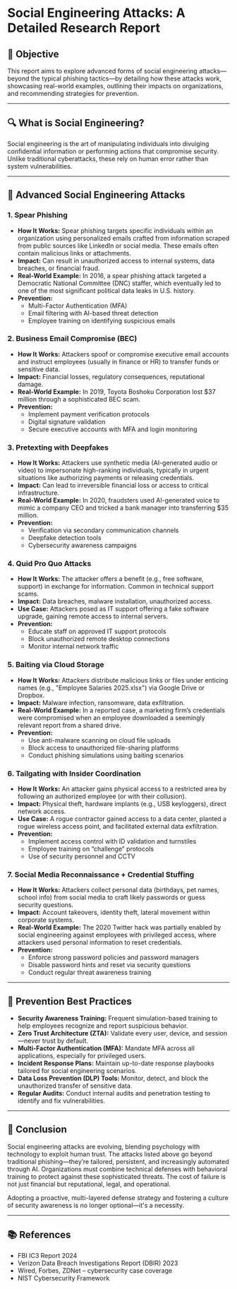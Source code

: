 
# Social Engineering Attacks: A Detailed Research Report

## 📌 Objective

This report aims to explore advanced forms of social engineering attacks—beyond the typical phishing tactics—by detailing how these attacks work, showcasing real-world examples, outlining their impacts on organizations, and recommending strategies for prevention.

---

## 🔍 What is Social Engineering?

Social engineering is the art of manipulating individuals into divulging confidential information or performing actions that compromise security. Unlike traditional cyberattacks, these rely on human error rather than system vulnerabilities.

---

## 🧠 Advanced Social Engineering Attacks

### 1. **Spear Phishing**
- **How It Works:** Spear phishing targets specific individuals within an organization using personalized emails crafted from information scraped from public sources like LinkedIn or social media. These emails often contain malicious links or attachments.
- **Impact:** Can result in unauthorized access to internal systems, data breaches, or financial fraud.
- **Real-World Example:** In 2016, a spear phishing attack targeted a Democratic National Committee (DNC) staffer, which eventually led to one of the most significant political data leaks in U.S. history.
- **Prevention:**
  - Multi-Factor Authentication (MFA)
  - Email filtering with AI-based threat detection
  - Employee training on identifying suspicious emails

### 2. **Business Email Compromise (BEC)**
- **How It Works:** Attackers spoof or compromise executive email accounts and instruct employees (usually in finance or HR) to transfer funds or sensitive data.
- **Impact:** Financial losses, regulatory consequences, reputational damage.
- **Real-World Example:** In 2019, Toyota Boshoku Corporation lost $37 million through a sophisticated BEC scam.
- **Prevention:**
  - Implement payment verification protocols
  - Digital signature validation
  - Secure executive accounts with MFA and login monitoring

### 3. **Pretexting with Deepfakes**
- **How It Works:** Attackers use synthetic media (AI-generated audio or video) to impersonate high-ranking individuals, typically in urgent situations like authorizing payments or releasing credentials.
- **Impact:** Can lead to irreversible financial loss or access to critical infrastructure.
- **Real-World Example:** In 2020, fraudsters used AI-generated voice to mimic a company CEO and tricked a bank manager into transferring $35 million.
- **Prevention:**
  - Verification via secondary communication channels
  - Deepfake detection tools
  - Cybersecurity awareness campaigns

### 4. **Quid Pro Quo Attacks**
- **How It Works:** The attacker offers a benefit (e.g., free software, support) in exchange for information. Common in technical support scams.
- **Impact:** Data breaches, malware installation, unauthorized access.
- **Use Case:** Attackers posed as IT support offering a fake software upgrade, gaining remote access to internal servers.
- **Prevention:**
  - Educate staff on approved IT support protocols
  - Block unauthorized remote desktop connections
  - Monitor internal network traffic

### 5. **Baiting via Cloud Storage**
- **How It Works:** Attackers distribute malicious links or files under enticing names (e.g., "Employee Salaries 2025.xlsx") via Google Drive or Dropbox.
- **Impact:** Malware infection, ransomware, data exfiltration.
- **Real-World Example:** In a reported case, a marketing firm’s credentials were compromised when an employee downloaded a seemingly relevant report from a shared drive.
- **Prevention:**
  - Use anti-malware scanning on cloud file uploads
  - Block access to unauthorized file-sharing platforms
  - Conduct phishing simulations using baiting scenarios

### 6. **Tailgating with Insider Coordination**
- **How It Works:** An attacker gains physical access to a restricted area by following an authorized employee (or with their collusion).
- **Impact:** Physical theft, hardware implants (e.g., USB keyloggers), direct network access.
- **Use Case:** A rogue contractor gained access to a data center, planted a rogue wireless access point, and facilitated external data exfiltration.
- **Prevention:**
  - Implement access control with ID validation and turnstiles
  - Employee training on “challenge” protocols
  - Use of security personnel and CCTV

### 7. **Social Media Reconnaissance + Credential Stuffing**
- **How It Works:** Attackers collect personal data (birthdays, pet names, school info) from social media to craft likely passwords or guess security questions.
- **Impact:** Account takeovers, identity theft, lateral movement within corporate systems.
- **Real-World Example:** The 2020 Twitter hack was partially enabled by social engineering against employees with privileged access, where attackers used personal information to reset credentials.
- **Prevention:**
  - Enforce strong password policies and password managers
  - Disable password hints and reset via security questions
  - Conduct regular threat awareness training

---

## 🔐 Prevention Best Practices

- **Security Awareness Training:** Frequent simulation-based training to help employees recognize and report suspicious behavior.
- **Zero Trust Architecture (ZTA):** Validate every user, device, and session—never trust by default.
- **Multi-Factor Authentication (MFA):** Mandate MFA across all applications, especially for privileged users.
- **Incident Response Plans:** Maintain up-to-date response playbooks tailored for social engineering scenarios.
- **Data Loss Prevention (DLP) Tools:** Monitor, detect, and block the unauthorized transfer of sensitive data.
- **Regular Audits:** Conduct internal audits and penetration testing to identify and fix vulnerabilities.

---

## 🧾 Conclusion

Social engineering attacks are evolving, blending psychology with technology to exploit human trust. The attacks listed above go beyond traditional phishing—they’re tailored, persistent, and increasingly automated through AI. Organizations must combine technical defenses with behavioral training to protect against these sophisticated threats. The cost of failure is not just financial but reputational, legal, and operational.

Adopting a proactive, multi-layered defense strategy and fostering a culture of security awareness is no longer optional—it's a necessity.

---

## 📚 References

- FBI IC3 Report 2024
- Verizon Data Breach Investigations Report (DBIR) 2023
- Wired, Forbes, ZDNet – cybersecurity case coverage
- NIST Cybersecurity Framework
